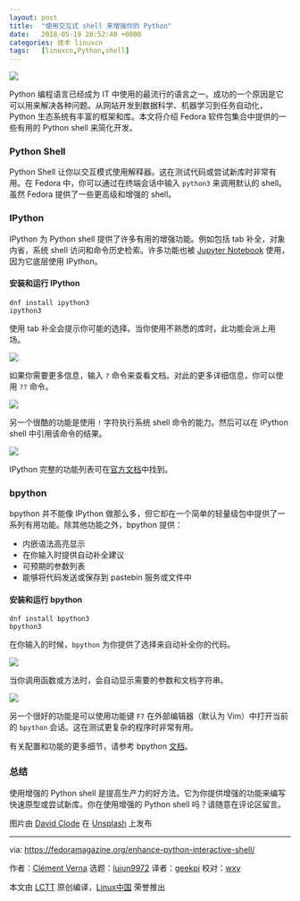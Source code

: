 ```yaml
---
layout: post
title:	"使用交互式 shell 来增强你的 Python"
date:	2018-05-19 20:52:40 +0800 
categories:	技术 linuxcn 
tags:	[linuxcn,Python,shell]
---
```



![](/Asserts/Images//attachment/album/201805/19/205244xkk5ilwhk7yt5h77.jpg)


Python 编程语言已经成为 IT 中使用的最流行的语言之一。成功的一个原因是它可以用来解决各种问题。从网站开发到数据科学、机器学习到任务自动化，Python 生态系统有丰富的框架和库。本文将介绍 Fedora 软件包集合中提供的一些有用的 Python shell 来简化开发。


### Python Shell


Python Shell 让你以交互模式使用解释器。这在测试代码或尝试新库时非常有用。在 Fedora 中，你可以通过在终端会话中输入 `python3` 来调用默认的 shell。虽然 Fedora 提供了一些更高级和增强的 shell。


### IPython


IPython 为 Python shell 提供了许多有用的增强功能。例如包括 tab 补全，对象内省，系统 shell 访问和命令历史检索。许多功能也被 [Jupyter Notebook](https://ipython.org/notebook.html) 使用，因为它底层使用 IPython。


#### 安装和运行 IPython



```
dnf install ipython3
ipython3

```

使用 tab 补全会提示你可能的选择。当你使用不熟悉的库时，此功能会派上用场。


![](/Asserts/Images//attachment/album/201805/19/205245zpvxpnudxp7e7nie.png)


如果你需要更多信息，输入 `?` 命令来查看文档。对此的更多详细信息，你可以使用 `??` 命令。


![](/Asserts/Images//attachment/album/201805/19/205245l6gub53b6me75je7.png)


另一个很酷的功能是使用 `!` 字符执行系统 shell 命令的能力。然后可以在 IPython shell 中引用该命令的结果。


![](/Asserts/Images//attachment/album/201805/19/205245tzarh4ah1wdhvtvh.png)


IPython 完整的功能列表可在[官方文档](https://ipython.readthedocs.io/en/stable/overview.html#main-features-of-the-interactive-shell)中找到。


### bpython


bpython 并不能像 IPython 做那么多，但它却在一个简单的轻量级包中提供了一系列有用功能。除其他功能之外，bpython 提供：


* 内嵌语法高亮显示
* 在你输入时提供自动补全建议
* 可预期的参数列表
* 能够将代码发送或保存到 pastebin 服务或文件中


#### 安装和运行 bpython



```
dnf install bpython3
bpython3

```

在你输入的时候，`bpython` 为你提供了选择来自动补全你的代码。


![](/Asserts/Images//attachment/album/201805/19/205246tahcccaacaobv0hh.png)


当你调用函数或方法时，会自动显示需要的参数和文档字符串。


![](/Asserts/Images//attachment/album/201805/19/205246gafxpokpcpd3doao.png)


另一个很好的功能是可以使用功能键 `F7` 在外部编辑器（默认为 Vim）中打开当前的 `bpython` 会话。这在测试更复杂的程序时非常有用。


有关配置和功能的更多细节，请参考 bpython [文档](https://docs.bpython-interpreter.org/)。


### 总结


使用增强的 Python shell 是提高生产力的好方法。它为你提供增强的功能来编写快速原型或尝试新库。你在使用增强的 Python shell 吗？请随意在评论区留言。


图片由 [David Clode](https://unsplash.com/photos/d0CasEMHDQs?utm_source=unsplash&utm_medium=referral&utm_content=creditCopyText) 在 [Unsplash](https://unsplash.com/search/photos/python?utm_source=unsplash&utm_medium=referral&utm_content=creditCopyText) 上发布




---


via: <https://fedoramagazine.org/enhance-python-interactive-shell/>


作者：[Clément Verna](https://fedoramagazine.org/author/cverna/) 选题：[lujun9972](https://github.com/lujun9972) 译者：[geekpi](https://github.com/geekpi) 校对：[wxy](https://github.com/wxy)


本文由 [LCTT](https://github.com/LCTT/TranslateProject) 原创编译，[Linux中国](https://linux.cn/) 荣誉推出
